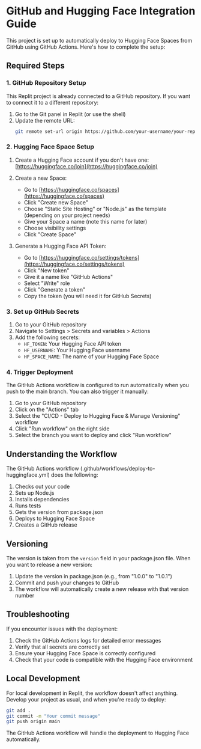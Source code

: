 # GitHub and Hugging Face Integration Guide

This project is set up to automatically deploy to Hugging Face Spaces from GitHub using GitHub Actions. Here's how to complete the setup:

## Required Steps

### 1. GitHub Repository Setup

This Replit project is already connected to a GitHub repository. If you want to connect it to a different repository:

1. Go to the Git panel in Replit (or use the shell)
2. Update the remote URL:
   ```bash
   git remote set-url origin https://github.com/your-username/your-repo.git
   ```

### 2. Hugging Face Space Setup

1. Create a Hugging Face account if you don't have one: [https://huggingface.co/join](https://huggingface.co/join)
2. Create a new Space:
   - Go to [https://huggingface.co/spaces](https://huggingface.co/spaces)
   - Click "Create new Space"
   - Choose "Static Site Hosting" or "Node.js" as the template (depending on your project needs)
   - Give your Space a name (note this name for later)
   - Choose visibility settings
   - Click "Create Space"

3. Generate a Hugging Face API Token:
   - Go to [https://huggingface.co/settings/tokens](https://huggingface.co/settings/tokens)
   - Click "New token"
   - Give it a name like "GitHub Actions"
   - Select "Write" role
   - Click "Generate a token"
   - Copy the token (you will need it for GitHub Secrets)

### 3. Set up GitHub Secrets

1. Go to your GitHub repository
2. Navigate to Settings > Secrets and variables > Actions
3. Add the following secrets:
   - `HF_TOKEN`: Your Hugging Face API token
   - `HF_USERNAME`: Your Hugging Face username
   - `HF_SPACE_NAME`: The name of your Hugging Face Space

### 4. Trigger Deployment

The GitHub Actions workflow is configured to run automatically when you push to the main branch. You can also trigger it manually:

1. Go to your GitHub repository
2. Click on the "Actions" tab
3. Select the "CI/CD - Deploy to Hugging Face & Manage Versioning" workflow
4. Click "Run workflow" on the right side
5. Select the branch you want to deploy and click "Run workflow"

## Understanding the Workflow

The GitHub Actions workflow (.github/workflows/deploy-to-huggingface.yml) does the following:

1. Checks out your code
2. Sets up Node.js
3. Installs dependencies
4. Runs tests
5. Gets the version from package.json
6. Deploys to Hugging Face Space
7. Creates a GitHub release

## Versioning

The version is taken from the `version` field in your package.json file. When you want to release a new version:

1. Update the version in package.json (e.g., from "1.0.0" to "1.0.1")
2. Commit and push your changes to GitHub
3. The workflow will automatically create a new release with that version number

## Troubleshooting

If you encounter issues with the deployment:

1. Check the GitHub Actions logs for detailed error messages
2. Verify that all secrets are correctly set
3. Ensure your Hugging Face Space is correctly configured
4. Check that your code is compatible with the Hugging Face environment

## Local Development

For local development in Replit, the workflow doesn't affect anything. Develop your project as usual, and when you're ready to deploy:

```bash
git add .
git commit -m "Your commit message"
git push origin main
```

The GitHub Actions workflow will handle the deployment to Hugging Face automatically.